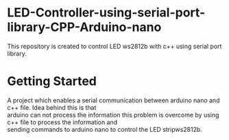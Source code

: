 # LED-Controller-using-serial-port-library-CPP-Arduino-nano
This repository is created to control LED ws2812b with c++ using serial port library. 

# Getting Started
A project which enables a serial communication between arduino nano and c++ file. Idea behind this is that\
arduino can not process the information this problem is overcome by using c++ file to process the information and\
sending commands to arduino nano to control the LED stripws2812b.
